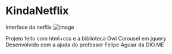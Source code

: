 # KindaNetflix
Interface da netflix
![image](https://user-images.githubusercontent.com/78486049/159162760-3e6897a9-be70-41e7-8bc0-13e014463457.png)

Projeto feito com html+css e a biblioteca Owl Carousel em jquery
Desenvolvido com a ajuda do professor Felipe Aguiar da DIO.ME
